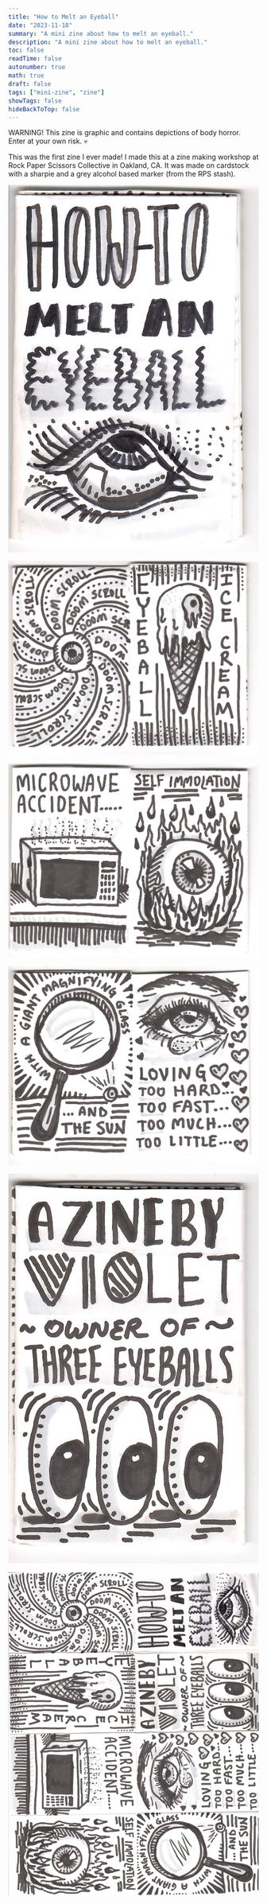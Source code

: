 ```yaml
---
title: "How to Melt an Eyeball"
date: "2023-11-18"
summary: "A mini zine about how to melt an eyeball."
description: "A mini zine about how to melt an eyeball."
toc: false
readTime: false
autonumber: true
math: true
draft: false
tags: ["mini-zine", "zine"]
showTags: false
hideBackToTop: false
---
```


WARNING! This zine is graphic and contains depictions of body horror. Enter at your own risk. :skull:

This was the first zine I ever made! I made this at a zine making workshop at Rock Paper Scissors Collective in Oakland, CA. It was made on cardstock with a sharpie and a grey alcohol based marker (from the RPS stash).

![Title page for How to Melt an Eyeball](eyeball-1.jpg#mini)

![Doomscrolling and eyeball ice cream](eyeball-2.jpg#mini)

![Microwave accident and self immolation](eyeball-3.jpg#mini)

![Giant magnifying glass and loving too hard](eyeball-4.jpg#mini)

![End page](eyeball-5.jpg#mini)

![The full zine](eyeball-full-zine.jpg#small)
